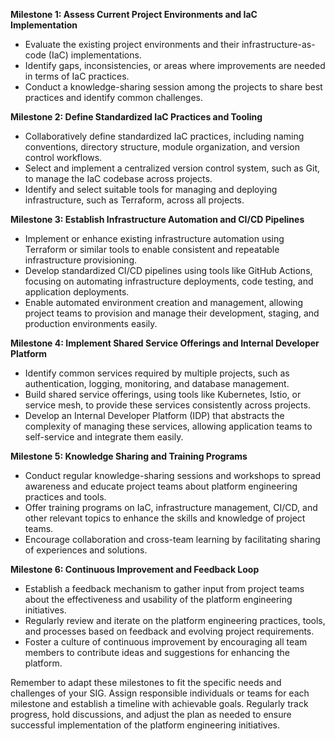 **Milestone 1: Assess Current Project Environments and IaC Implementation**

- Evaluate the existing project environments and their infrastructure-as-code (IaC) implementations.
- Identify gaps, inconsistencies, or areas where improvements are needed in terms of IaC practices.
- Conduct a knowledge-sharing session among the projects to share best practices and identify common challenges.

**Milestone 2: Define Standardized IaC Practices and Tooling**

- Collaboratively define standardized IaC practices, including naming conventions, directory structure, module organization, and version control workflows.
- Select and implement a centralized version control system, such as Git, to manage the IaC codebase across projects.
- Identify and select suitable tools for managing and deploying infrastructure, such as Terraform, across all projects.

**Milestone 3: Establish Infrastructure Automation and CI/CD Pipelines**

- Implement or enhance existing infrastructure automation using Terraform or similar tools to enable consistent and repeatable infrastructure provisioning.
- Develop standardized CI/CD pipelines using tools like GitHub Actions, focusing on automating infrastructure deployments, code testing, and application deployments.
- Enable automated environment creation and management, allowing project teams to provision and manage their development, staging, and production environments easily.

**Milestone 4: Implement Shared Service Offerings and Internal Developer Platform**

- Identify common services required by multiple projects, such as authentication, logging, monitoring, and database management.
- Build shared service offerings, using tools like Kubernetes, Istio, or service mesh, to provide these services consistently across projects.
- Develop an Internal Developer Platform (IDP) that abstracts the complexity of managing these services, allowing application teams to self-service and integrate them easily.

**Milestone 5: Knowledge Sharing and Training Programs**

- Conduct regular knowledge-sharing sessions and workshops to spread awareness and educate project teams about platform engineering practices and tools.
- Offer training programs on IaC, infrastructure management, CI/CD, and other relevant topics to enhance the skills and knowledge of project teams.
- Encourage collaboration and cross-team learning by facilitating sharing of experiences and solutions.

**Milestone 6: Continuous Improvement and Feedback Loop**

- Establish a feedback mechanism to gather input from project teams about the effectiveness and usability of the platform engineering initiatives.
- Regularly review and iterate on the platform engineering practices, tools, and processes based on feedback and evolving project requirements.
- Foster a culture of continuous improvement by encouraging all team members to contribute ideas and suggestions for enhancing the platform.

Remember to adapt these milestones to fit the specific needs and challenges of your SIG. Assign responsible individuals or teams for each milestone and establish a timeline with achievable goals. Regularly track progress, hold discussions, and adjust the plan as needed to ensure successful implementation of the platform engineering initiatives.
